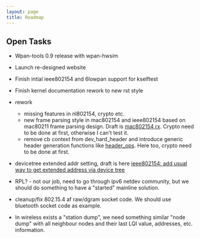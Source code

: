 ```yaml
---
layout: page
title: Roadmap
---
```


## Open Tasks

* Wpan-tools 0.9 release with wpan-hwsim
* Launch re-designed website
* Finish intial ieee802154 and 6lowpan support for kselftest
* Finish kernel documentation rework to new rst style

*   rework

    *   missing features in nl802154, crypto etc.
    *   new frame parsing style in mac802154 and ieee802154 based on mac80211 frame parsing design. Draft is [mac802154 rx](https://github.com/linux-wpan/linux-wpan-next/blob/wpan_rework_rfc/net/mac802154/rx.c). Crypto need to be done at first, otherwise I can’t test it.
    *   remove cb context from dev\_hard\_header and introduce generic header generation functions like [header_ops](https://github.com/linux-wpan/linux-wpan-next/blob/wpan_rework_rfc/net/ieee802154/header_ops.c#L80). Here too, crypto need to be done at first.

*   devicetree extended addr setting, draft is here [ieee802154: add usual way to get extended address via device tree](http://www.spinics.net/lists/linux-wpan/msg01503.html)

*   RPL? - not our job, need to go through ipv6 netdev community, but we should do something to have a "started" mainline solution.
*   cleanup/fix 802.15.4 af raw/dgram socket code. We should use bluetooth socket code as example.
*   In wireless exists a "station dump", we need something similar "node dump" with all neighbour nodes and their last LQI value, addresses, etc. information.
